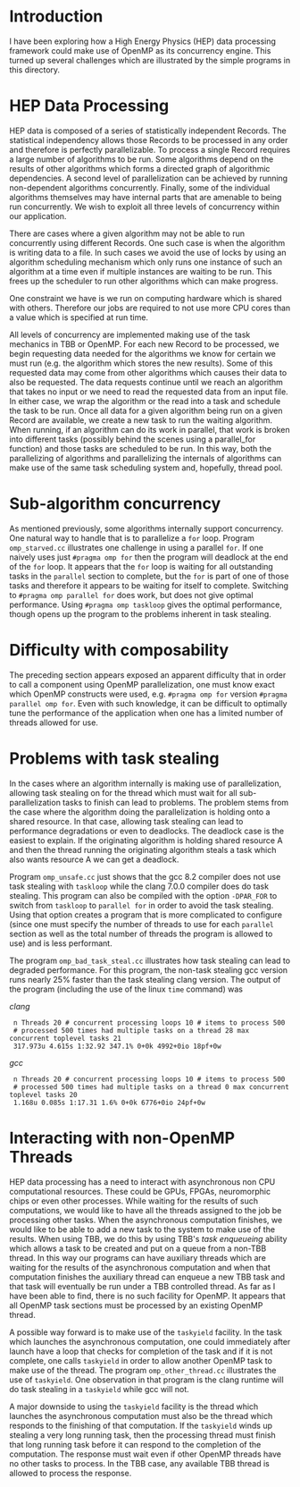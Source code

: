 # Introduction
I have  been exploring how a High Energy Physics (HEP) data processing framework could make use of OpenMP as its concurrency engine. This turned up several challenges which are illustrated by the simple programs in this directory.


# HEP Data Processing
HEP data is composed of a series of statistically independent Records. The statistical independency allows those Records to be processed in any order and therefore is perfectly parallelizable. To process a single Record requires a large number of algorithms to be run. Some algorithms depend on the results of other algorithms which forms a directed graph of algorithmic dependencies. A second level of parallelization can be achieved by running non-dependent algorithms concurrently. Finally, some of the individual algorithms themselves may have internal parts that are amenable to being run concurrently. We wish to exploit all three levels of concurrency within our application.

There are cases where a given algorithm may not be able to run concurrently using different Records. One such case is when the algorithm is writing data to a file. In such cases we avoid the use of locks by using an algorithm scheduling mechanism which only runs one instance of such an algorithm at a time even if multiple instances are waiting to be run. This frees up the scheduler to run other algorithms which can make progress.

One constraint we have is we run on computing hardware which is shared with others. Therefore our jobs are required to not use more CPU cores than a value which is specified at run time.

All levels of concurrency are implemented making use of the task mechanics in TBB or OpenMP. For each new Record to be processed, we begin requesting data needed for the algorithms we know for certain we must run (e.g. the algorithm which stores the new results). Some of this requested data may come from other algorithms which causes their data to also be requested. The data requests continue until we reach an algorithm that takes no input or we need to read the requested data from an input file. In either case, we wrap the algorithm or the read into a task and schedule the task to be run. Once all data for a given algorithm being run on a given Record are available, we create a new task to run the waiting algorithm. When running, if an algorithm can do its work in parallel, that work is broken into different tasks (possibly behind the scenes using a parallel_for function) and those tasks are scheduled to be run.  In this way, both the parallelizing of algorithms and parallelizing the internals of algorithms can make use of the same task scheduling system and, hopefully, thread pool.

# Sub-algorithm concurrency
As mentioned previously, some algorithms internally support concurrency. One natural way to handle that is to parallelize a `for` loop. Program `omp_starved.cc` illustrates one challenge in using a parallel `for`. If one naively uses just `#pragma omp for` then the program will deadlock at the end of the `for` loop. It appears that the `for` loop is waiting for all outstanding tasks in the `parallel` section to complete, but the `for` is part of one of those tasks and therefore it appears to be waiting for itself to complete. Switching to `#pragma omp parallel for` does work, but does not give optimal performance. Using `#pragma omp taskloop` gives the optimal performance, though opens up the program to the problems inherent in task stealing.

# Difficulty with composability
The preceding section appears exposed an apparent difficulty that in order to call a component using OpenMP parallelization, one must know exact which OpenMP constructs were used, e.g. `#pragma omp for` version `#pragma parallel omp for`. Even with such knowledge, it can be difficult to optimally tune the performance of the application when one has a limited number of threads allowed for use.

# Problems with task stealing
In the cases where an algorithm internally is making use of parallelization, allowing task stealing on for the thread which must wait for all sub-parallelization tasks to finish can lead to problems. The problem stems from the case where the algorithm doing the parallelization is holding onto a shared resource. In that case, allowing task stealing can lead to performance degradations or even to deadlocks. The deadlock case is the easiest to explain. If the originating algorithm is holding shared resource A and then the thread running the originating algorithm steals a task which also wants resource A we can get a deadlock.

Program `omp_unsafe.cc` just shows that the gcc 8.2 compiler does not use task stealing with `taskloop` while the clang 7.0.0 compiler does do task stealing. This program can also be compiled with the option `-DPAR_FOR` to switch from `taskloop` to `parallel for` in order to avoid the task stealing. Using that option creates a program that is more complicated to configure (since one must specify the number of threads to use for each `parallel` section as well as the total number of threads the program is allowed to use) and is less performant.

The program `omp_bad_task_steal.cc` illustrates how task stealing can lead to degraded performance. For this program, the non-task stealing gcc version runs nearly 25% faster than the task stealing clang version. The output of the program (including the use of the linux `time` command) was

*clang*
```
 n Threads 20 # concurrent processing loops 10 # items to process 500
 # processed 500 times had multiple tasks on a thread 28 max concurrent toplevel tasks 21
 317.973u 4.615s 1:32.92 347.1%	0+0k 4992+0io 18pf+0w
```
*gcc*
```
 n Threads 20 # concurrent processing loops 10 # items to process 500
 # processed 500 times had multiple tasks on a thread 0 max concurrent toplevel tasks 20
 1.168u 0.085s 1:17.31 1.6%	0+0k 6776+0io 24pf+0w
```

# Interacting with non-OpenMP Threads

HEP data processing has a need to interact with asynchronous non CPU computational resources. These could be GPUs, FPGAs, neuromorphic chips or even other processes. While waiting for the results of such computations, we would like to have all the threads assigned to the job be processing other tasks. When the asynchronous computation finishes, we would like to be able to add a new task to the system to make use of the results. When using TBB, we do this by using TBB's _task enqueueing_ ability which allows a task to be created and put on a queue from a non-TBB thread. In this way our programs can have auxiliary threads which are waiting for the results of the asynchronous computation and when that computation finishes the auxiliary thread can enqueue a new TBB task and that task will eventually be run under a TBB controlled thread. As far as I have been able to find, there is no such facility for OpenMP. It appears that all OpenMP task sections must be processed by an existing OpenMP thread.

A possible way forward is to make use of the `taskyield` facility. In the task which launches the asynchronous computation, one could immediately after launch have a loop that checks for completion of the task and if it is not complete, one calls `taskyield` in order to allow another OpenMP task to make use of the thread. The program `omp_other_thread.cc` illustrates the use of `taskyield`. One observation in that program is the clang runtime will do task stealing in a `taskyield` while gcc will not.

A major downside to using the `taskyield` facility is the thread which launches the asynchronous computation must also be the thread which responds to the finishing of that computation. If the `taskyield` winds up stealing a very long running task, then the processing thread must finish that long running task before it can respond to the completion of the computation. The response must wait even if other OpenMP threads have no other tasks to process. In the TBB case, any available TBB thread is allowed to process the response.
